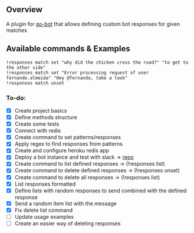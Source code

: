 ## Overview
A plugin for [go-bot](https://github.com/go-chat-bot/bot) that allows defining custom bot responses for given matches

## Available commands & Examples
```
!responses match set "why did the chicken cross the road?" "to get to the other side"
!responses match set "Error processing request of user fernando.almeida" "Hey @fernando, take a look"
!responses match unset
```

### To-do:
- [x] Create project basics
- [x] Define methods structure
- [x] Create some tests
- [x] Connect with redis
- [x] Create command to set patterns/responses
- [x] Apply regex to find responses from patterns
- [x] Create and configure heroku redis app
- [x] Deploy a bot instance and test with slack -> [repo](https://github.com/fernand-o/got-bot-heroku)
- [x] Create command to list defined responses -> (!responses list)
- [x] Create command to delete defined responses -> (!responses unset)
- [x] Create command to delete all responses -> (!responses list)
- [x] List responses formatted
- [x] Define lists with random responses to send combined with the defined response
- [x] Send a random item list with the message
- [x] Fix delete list command
- [ ] Update usage examples
- [ ] Create an easier way of deleting responses
